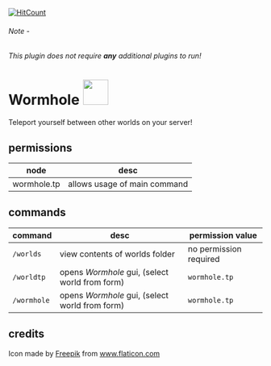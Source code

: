 [![HitCount](http://hits.dwyl.io/TimelessMC/Wormhole.svg)](http://hits.dwyl.io/TimelessMC/Wormhole)

###### Note -
###### This plugin does not require **any** additional plugins to run!

# Wormhole <img src="https://i.imgur.com/asnp6PW.png" width="50px"/>
Teleport yourself between other worlds on your server! 

## permissions
| node | desc |
| ---- | ---- |
| wormhole.tp | allows usage of main command |

## commands
| command | desc | permission value |
| ------- | ---- | ---------------- |
| `/worlds` | view contents of worlds folder | no permission required |
| `/worldtp` | opens *Wormhole* gui, (select world from form) | `wormhole.tp` |
| `/wormhole` | opens *Wormhole* gui, (select world from form) | `wormhole.tp` |

## credits
Icon made by <a href="https://www.flaticon.com/authors/freepik" title="Freepik">Freepik</a> from <a href="https://www.flaticon.com/" title="Flaticon"> www.flaticon.com</a>
